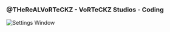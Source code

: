 ### @THeReALVoRTeCKZ - VoRTeCKZ Studios - Coding
![Settings Window](https://raw.github.com/ryanmaxwell/iArrived/master/Screenshots/Settings.png)
